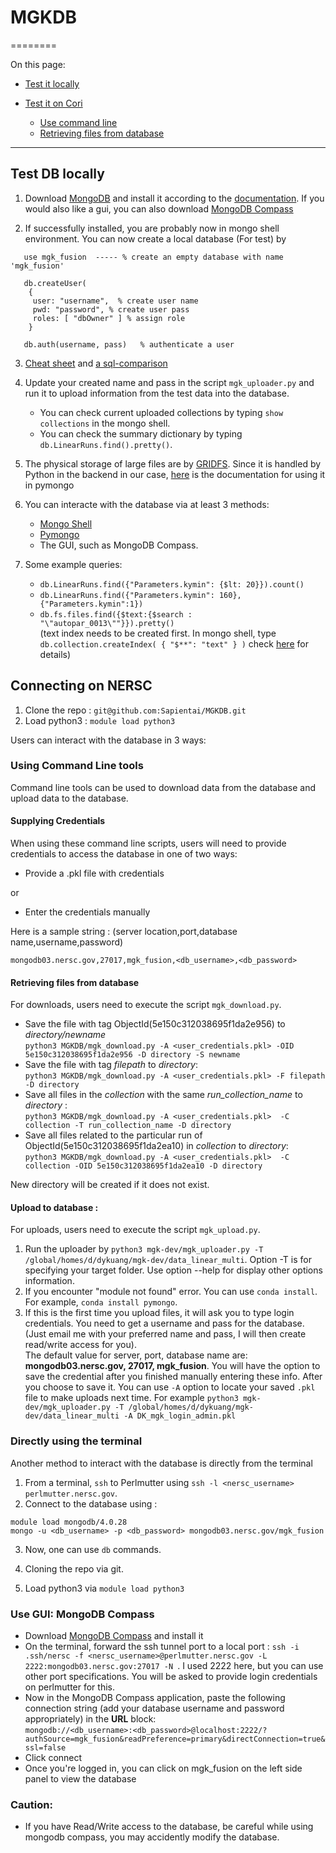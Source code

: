 # **MGKDB**
========

On this page:  

* [Test it locally](#markdown-header-play-it-locally)  

* [Test it on Cori](#markdown-header-test-it-on-cori)  
    * [Use command line](#markdown-header-test-it-on-cori)  
    * [Retrieving files from database](#markdown-header-retrieving-files-from-database)

---


## Test DB  locally

1. Download [MongoDB](https://www.mongodb.com/what-is-mongodb) and install it according to the [documentation](https://docs.mongodb.com/manual/administration/install-community/). If you would also like a gui, you can also download [MongoDB Compass](https://www.mongodb.com/products/compass)

2. If successfully installed, you are probably now in mongo shell environment. You can now create a local database (For test) by   
```
   use mgk_fusion  ----- % create an empty database with name 'mgk_fusion'   

   db.createUser(   
    {   
     user: "username",  % create user name  
     pwd: "password", % create user pass  
     roles: [ "dbOwner" ] % assign role  
    }   
   
   db.auth(username, pass)   % authenticate a user    
```  

3. [Cheat sheet](https://blog.codecentric.de/files/2012/12/MongoDB-CheatSheet-v1_0.pdf) and [a sql-comparison](https://docs.mongodb.com/manual/reference/sql-comparison/ )  

4. Update your created name and pass in the script `mgk_uploader.py` and run it to upload information from the test data into the database.  
   * You can check current uploaded collections by typing `show collections` in the mongo shell.   
   * You can check the summary dictionary by typing `db.LinearRuns.find().pretty()`.

5. The physical storage of large files are by [GRIDFS](https://docs.mongodb.com/manual/core/gridfs/). Since it is handled by Python in the backend in our case, [here](https://api.mongodb.com/python/current/api/gridfs/index.html) is the documentation for using it in pymongo

6. You can interacte with the database via at least 3 methods:  
   * [Mongo Shell](https://docs.mongodb.com/manual/mongo/)  
   * [Pymongo](https://api.mongodb.com/python/current/api/index.html)  
   * The GUI, such as MongoDB Compass.  
   

7. Some example queries:  
   * `db.LinearRuns.find({"Parameters.kymin": {$lt: 20}}).count()`   
   * `db.LinearRuns.find({"Parameters.kymin": 160},{"Parameters.kymin":1})`    
   * `db.fs.files.find({$text:{$search : "\"autopar_0013\""}}).pretty()`   
   (text index needs to be created first. In mongo shell, type `db.collection.createIndex( { "$**": "text" } )` check [here](https://docs.mongodb.com/v3.2/core/index-text/) for details) 

## Connecting on NERSC

1. Clone the repo : `git@github.com:Sapientai/MGKDB.git`  
2. Load python3 :  `module load python3` 

Users can interact with the database in 3 ways: 

### Using Command Line tools

Command line tools can be used to download data from the database and upload data to the database.

#### Supplying Credentials
When using these command line scripts, users will need to provide credentials to access the database in one of two ways:  
* Provide a .pkl file with credentials
  
or 

* Enter the credentials manually

Here is a sample string : (server location,port,database name,username,password)

`mongodb03.nersc.gov,27017,mgk_fusion,<db_username>,<db_password> `

#### Retrieving files from database    
For downloads, users need to execute the script `mgk_download.py`. 

* Save the file with tag ObjectId(5e150c312038695f1da2e956) to *directory/newname*  
`python3 MGKDB/mgk_download.py -A <user_credentials.pkl> -OID 5e150c312038695f1da2e956 -D directory -S newname`  
* Save the file with tag *filepath* to *directory*:  
`python3 MGKDB/mgk_download.py -A <user_credentials.pkl> -F filepath -D directory`    
* Save all files in the *collection* with the same *run_collection_name* to *directory* :  
`python3 MGKDB/mgk_download.py -A <user_credentials.pkl>  -C collection -T run_collection_name -D directory`    
* Save all files related to the particular run of ObjectId(5e150c312038695f1da2ea10) in *collection* to *directory*:  
`python3 MGKDB/mgk_download.py -A <user_credentials.pkl>  -C collection -OID 5e150c312038695f1da2ea10 -D directory`  

New directory will be created if it does not exist.

#### Upload to database : 
For uploads, users need to execute the script `mgk_upload.py`. 

1. Run the uploader by `python3 mgk-dev/mgk_uploader.py -T /global/homes/d/dykuang/mgk-dev/data_linear_multi`.  Option -T is for specifying your target folder. Use option --help for display other options information.  
2. If you encounter "module not found" error. You can use `conda install`. For example, `conda install pymongo`.  
3. If this is the first time you upload files, it will ask you to type login credentials. You need to get a username and pass for the database. (Just email me with your preferred name and pass, I will then create read/write access for you).  
The default value for server, port, database name are:  **mongodb03.nersc.gov, 27017, mgk_fusion**. You will have the option to save the credential after you finished manually entering these info.
After you choose to save it. You can use `-A` option to locate your saved `.pkl` file to make uploads next time. For example `python3 mgk-dev/mgk_uploader.py -T /global/homes/d/dykuang/mgk-dev/data_linear_multi -A DK_mgk_login_admin.pkl`

### Directly using the terminal

Another method to interact with the database is directly from the terminal
1. From a terminal, `ssh` to Perlmutter using `ssh -l <nersc_username> perlmutter.nersc.gov`.
2. Connect to the database using : 
```
module load mongodb/4.0.28
mongo -u <db_username> -p <db_password> mongodb03.nersc.gov/mgk_fusion
```
3. Now, one can use `db` commands.


1. Cloning the repo via git.  
2. Load python3 via `module load python3` 

### Use GUI: MongoDB Compass
* Download [MongoDB Compass](https://www.mongodb.com/products/compass) and install it
* On the terminal, forward the ssh tunnel port to a local port : `ssh -i .ssh/nersc -f <nersc_username>@perlmutter.nersc.gov -L 2222:mongodb03.nersc.gov:27017 -N
`. I used 2222 here, but you can use other port specifications.
    You will be asked to provide login credentials on perlmutter for this.
* Now in the MongoDB Compass application, paste the following connection string (add your database username and password appropriately) in the **URL** block:  
`mongodb://<db_username>:<db_password>@localhost:2222/?authSource=mgk_fusion&readPreference=primary&directConnection=true&ssl=false`
* Click connect 
* Once you're logged in, you can click on mgk_fusion on the left side panel to view the database 

### Caution:
* If you have Read/Write access to the database, be careful while using mongodb compass, you may accidently modify the database.  
